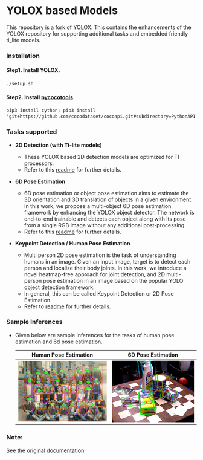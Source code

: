 # YOLOX based Models
This repository is a fork of [YOLOX](https://github.com/Megvii-BaseDetection/YOLOX). This contains the enhancements of the YOLOX repository for supporting additional tasks and embedded friendly ti_lite models. 


### Installation

#### Step1. Install YOLOX.
```
./setup.sh
```

#### Step2. Install [pycocotools](https://github.com/cocodataset/cocoapi).
```
pip3 install cython; pip3 install 'git+https://github.com/cocodataset/cocoapi.git#subdirectory=PythonAPI'
```

### Tasks supported
* **2D Detection (with Ti-lite models)** 
    * These YOLOX based 2D detection models are optimized for TI processors. 
    * Refer to this [readme](./README_2d_od.md) for further details.

* **6D Pose Estimation** 
    * 6D pose estimation or object pose estimation aims to estimate the 3D orientation and 3D translation of objects in a given environment.  In this work, we propose a multi-object 6D pose estimation framework by enhancing the YOLOX object detector. The network is end-to-end trainable and detects each object along with its pose from a single RGB image without any additional post-processing.
    * Refer to this [readme](./README_6d_pose.md) for further details.

* **Keypoint Detection / Human Pose Estimation** 
    * Multi person 2D pose estimation is the task of understanding humans in an image. Given an input image, target is to detect each person and localize their body joints. In this work, we introduce a novel heatmap-free approach for joint detection, and 2D multi-person pose estimation in an image based on the popular YOLO object detection framework. 
    * In general, this can be called Keypoint Detection or 2D Pose Estimation.  
    * Refer to [readme](./README_keypoint_detection.md) for further details.

### Sample Inferences
* Given below are sample inferences for the tasks of human pose estimation and 6d pose estimation.

     Human Pose Estimation   | 6D Pose Estimation 
    :-------------------------:|:-------------------------:
    <img width="440" src="./assets/demo_hpe.jpg"> | <img width="400" src="./assets/demo_6d.png">


### Note:
See the [original documentation](README_megvii.md)
